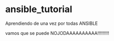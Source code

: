 # ansible_tutorial

Aprendiendo de una vez por todas ANSIBLE

vamos que se puede NOJODAAAAAAAAAA!!!!!!!!!
